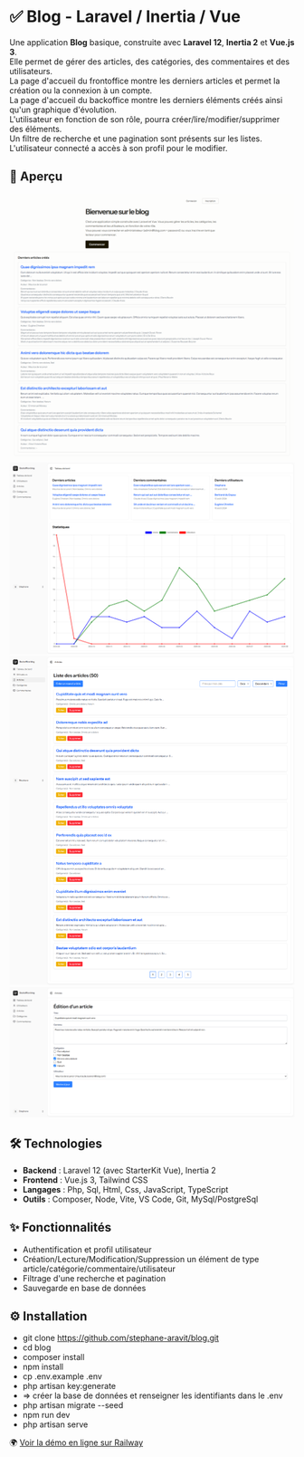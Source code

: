 # ✅ Blog - Laravel / Inertia / Vue

Une application **Blog** basique, construite avec **Laravel 12**, **Inertia 2** et **Vue.js 3**.  
Elle permet de gérer des articles, des catégories, des commentaires et des utilisateurs.  
La page d'accueil du frontoffice montre les derniers articles et permet la création ou la connexion à un compte.  
La page d'accueil du backoffice montre les derniers éléments créés ainsi qu'un graphique d'évolution.  
L'utilisateur en fonction de son rôle, pourra créer/lire/modifier/supprimer des éléments.    
Un filtre de recherche et une pagination sont présents sur les listes.
L'utilisateur connecté a accès à son profil pour le modifier.


## 👀 Aperçu
![Frontoffice : Accueil](screenshots/screenshot-frontoffice-accueil.png)
![Backoffice : Tableau de bord](screenshots/screenshot-backoffice-tableau-de-bord.png)
![Backoffice : Liste articles](screenshots/screenshot-backoffice-liste-articles.png)
![Backoffice : Edition article](screenshots/screenshot-backoffice-edition-article.png)


## 🛠️ Technologies
- **Backend** : Laravel 12 (avec StarterKit Vue), Inertia 2
- **Frontend** : Vue.js 3, Tailwind CSS
- **Langages** : Php, Sql, Html, Css, JavaScript, TypeScript
- **Outils** : Composer, Node, Vite, VS Code, Git, MySql/PostgreSql



## ✨ Fonctionnalités
- Authentification et profil utilisateur
- Création/Lecture/Modification/Suppression un élément de type article/catégorie/commentaire/utilisateur
- Filtrage d'une recherche et pagination
- Sauvegarde en base de données



## ⚙️ Installation

- git clone https://github.com/stephane-aravit/blog.git
- cd blog
- composer install
- npm install
- cp .env.example .env
- php artisan key:generate
- => créer la base de données et renseigner les identifiants dans le .env
- php artisan migrate --seed
- npm run dev
- php artisan serve



🌍 <a href="https://blog-production-3592.up.railway.app" target="_blank" rel="noopener noreferrer">Voir la démo en ligne sur Railway</a>
